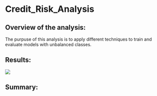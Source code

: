 # Credit_Risk_Analysis

## Overview of the analysis: 

The purpuse of this analysis is to apply different techniques to train and evaluate models with unbalanced classes.

## Results: 
![](2022-01-23-09-20-29.png)



## Summary: 